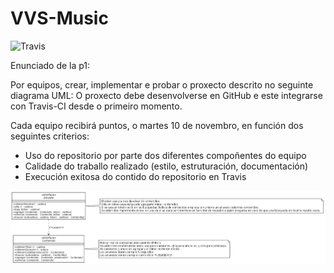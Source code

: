 # VVS-Music
![Travis](https://travis-ci.org/heishiro-slash/VVS-Music)

Enunciado de la p1:

Por equipos, crear, implementar e probar o proxecto descrito no seguinte diagrama UML:
O proxecto debe desenvolverse en GitHub e este integrarse con Travis-CI desde o primeiro momento.

Cada equipo recibirá puntos, o martes 10 de novembro, en función dos seguintes criterios:

- Uso do repositorio por parte dos diferentes compoñentes do equipo
- Calidade do traballo realizado (estilo, estruturación, documentación)
- Execución exitosa do contido do repositorio en Travis


![alt tag](https://github.com/heishiro-slash/VVS-Music/blob/master/uml-vvs-music.png)
